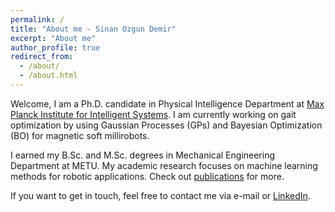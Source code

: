 ```yaml
---
permalink: /
title: "About me - Sinan Ozgun Demir"
excerpt: "About me"
author_profile: true
redirect_from: 
  - /about/
  - /about.html
---
```



Welcome, I am a Ph.D. candidate in Physical Intelligence Department at [Max Planck Institute for Intelligent Systems](https://pi.is.mpg.de). I am currently working on gait optimization by using Gaussian Processes (GPs) and Bayesian Optimization (BO) for magnetic soft millirobots.

I earned my B.Sc. and M.Sc. degrees in Mechanical Engineering Department at METU. My academic research focuses on machine learning methods for robotic applications. Check out [publications](publications) for more.

If you want to get in touch, feel free to contact me via e-mail or [LinkedIn](https://www.linkedin.com/in/sinan-ozgun-demir-981311129).